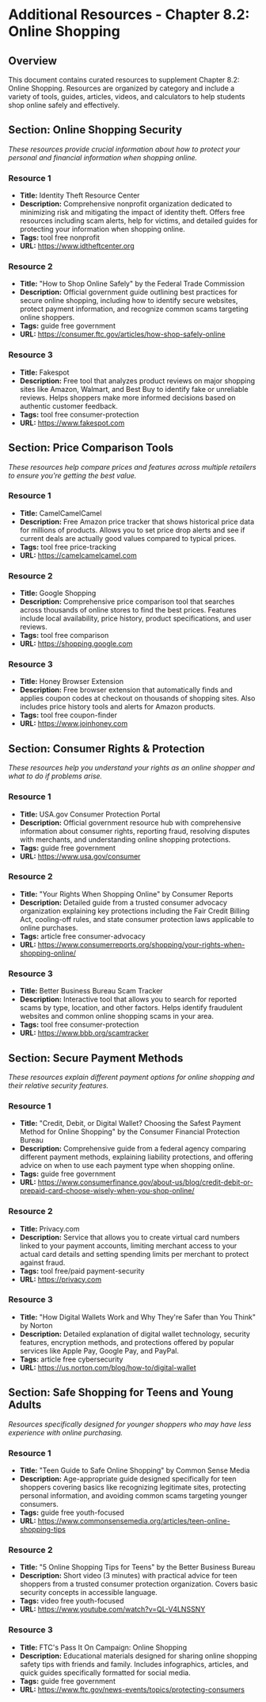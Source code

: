 # Additional Resources - Chapter 8.2: Online Shopping

## Overview
This document contains curated resources to supplement Chapter 8.2: Online Shopping. Resources are organized by category and include a variety of tools, guides, articles, videos, and calculators to help students shop online safely and effectively.

## Section: Online Shopping Security

*These resources provide crucial information about how to protect your personal and financial information when shopping online.*

### Resource 1
- **Title:** Identity Theft Resource Center
- **Description:** Comprehensive nonprofit organization dedicated to minimizing risk and mitigating the impact of identity theft. Offers free resources including scam alerts, help for victims, and detailed guides for protecting your information when shopping online.
- **Tags:** tool free nonprofit
- **URL:** https://www.idtheftcenter.org

### Resource 2
- **Title:** "How to Shop Online Safely" by the Federal Trade Commission
- **Description:** Official government guide outlining best practices for secure online shopping, including how to identify secure websites, protect payment information, and recognize common scams targeting online shoppers.
- **Tags:** guide free government
- **URL:** https://consumer.ftc.gov/articles/how-shop-safely-online

### Resource 3
- **Title:** Fakespot
- **Description:** Free tool that analyzes product reviews on major shopping sites like Amazon, Walmart, and Best Buy to identify fake or unreliable reviews. Helps shoppers make more informed decisions based on authentic customer feedback.
- **Tags:** tool free consumer-protection
- **URL:** https://www.fakespot.com

## Section: Price Comparison Tools

*These resources help compare prices and features across multiple retailers to ensure you're getting the best value.*

### Resource 1
- **Title:** CamelCamelCamel
- **Description:** Free Amazon price tracker that shows historical price data for millions of products. Allows you to set price drop alerts and see if current deals are actually good values compared to typical prices.
- **Tags:** tool free price-tracking
- **URL:** https://camelcamelcamel.com

### Resource 2
- **Title:** Google Shopping
- **Description:** Comprehensive price comparison tool that searches across thousands of online stores to find the best prices. Features include local availability, price history, product specifications, and user reviews.
- **Tags:** tool free comparison
- **URL:** https://shopping.google.com

### Resource 3
- **Title:** Honey Browser Extension
- **Description:** Free browser extension that automatically finds and applies coupon codes at checkout on thousands of shopping sites. Also includes price history tools and alerts for Amazon products.
- **Tags:** tool free coupon-finder
- **URL:** https://www.joinhoney.com

## Section: Consumer Rights & Protection

*These resources help you understand your rights as an online shopper and what to do if problems arise.*

### Resource 1
- **Title:** USA.gov Consumer Protection Portal
- **Description:** Official government resource hub with comprehensive information about consumer rights, reporting fraud, resolving disputes with merchants, and understanding online shopping protections.
- **Tags:** guide free government
- **URL:** https://www.usa.gov/consumer

### Resource 2
- **Title:** "Your Rights When Shopping Online" by Consumer Reports
- **Description:** Detailed guide from a trusted consumer advocacy organization explaining key protections including the Fair Credit Billing Act, cooling-off rules, and state consumer protection laws applicable to online purchases.
- **Tags:** article free consumer-advocacy
- **URL:** https://www.consumerreports.org/shopping/your-rights-when-shopping-online/

### Resource 3
- **Title:** Better Business Bureau Scam Tracker
- **Description:** Interactive tool that allows you to search for reported scams by type, location, and other factors. Helps identify fraudulent websites and common online shopping scams in your area.
- **Tags:** tool free consumer-protection
- **URL:** https://www.bbb.org/scamtracker

## Section: Secure Payment Methods

*These resources explain different payment options for online shopping and their relative security features.*

### Resource 1
- **Title:** "Credit, Debit, or Digital Wallet? Choosing the Safest Payment Method for Online Shopping" by the Consumer Financial Protection Bureau
- **Description:** Comprehensive guide from a federal agency comparing different payment methods, explaining liability protections, and offering advice on when to use each payment type when shopping online.
- **Tags:** guide free government
- **URL:** https://www.consumerfinance.gov/about-us/blog/credit-debit-or-prepaid-card-choose-wisely-when-you-shop-online/

### Resource 2
- **Title:** Privacy.com
- **Description:** Service that allows you to create virtual card numbers linked to your payment accounts, limiting merchant access to your actual card details and setting spending limits per merchant to protect against fraud.
- **Tags:** tool free/paid payment-security
- **URL:** https://privacy.com

### Resource 3
- **Title:** "How Digital Wallets Work and Why They're Safer than You Think" by Norton
- **Description:** Detailed explanation of digital wallet technology, security features, encryption methods, and protections offered by popular services like Apple Pay, Google Pay, and PayPal.
- **Tags:** article free cybersecurity
- **URL:** https://us.norton.com/blog/how-to/digital-wallet

## Section: Safe Shopping for Teens and Young Adults

*Resources specifically designed for younger shoppers who may have less experience with online purchasing.*

### Resource 1
- **Title:** "Teen Guide to Safe Online Shopping" by Common Sense Media
- **Description:** Age-appropriate guide designed specifically for teen shoppers covering basics like recognizing legitimate sites, protecting personal information, and avoiding common scams targeting younger consumers.
- **Tags:** guide free youth-focused
- **URL:** https://www.commonsensemedia.org/articles/teen-online-shopping-tips

### Resource 2
- **Title:** "5 Online Shopping Tips for Teens" by the Better Business Bureau
- **Description:** Short video (3 minutes) with practical advice for teen shoppers from a trusted consumer protection organization. Covers basic security concepts in accessible language.
- **Tags:** video free youth-focused
- **URL:** https://www.youtube.com/watch?v=QL-V4LNSSNY

### Resource 3
- **Title:** FTC's Pass It On Campaign: Online Shopping 
- **Description:** Educational materials designed for sharing online shopping safety tips with friends and family. Includes infographics, articles, and quick guides specifically formatted for social media.
- **Tags:** guide free government
- **URL:** https://www.ftc.gov/news-events/topics/protecting-consumers